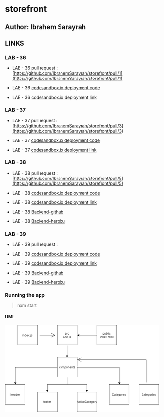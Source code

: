 # storefront

## Author: Ibrahem Sarayrah

## LINKS

### LAB - 36

* LAB - 36 pull request : [https://github.com/IbrahemSarayrah/storefront/pull/1](https://github.com/IbrahemSarayrah/storefront/pull/1)

* LAB - 36 [codesandbox.io deployment code](https://codesandbox.io/s/condescending-allen-xstp4)

* LAB - 36 [codesandbox.io deployment link](https://xstp4.csb.app/)

### LAB - 37

* LAB - 37 pull request : [https://github.com/IbrahemSarayrah/storefront/pull/3](https://github.com/IbrahemSarayrah/storefront/pull/3)

* LAB - 37 [codesandbox.io deployment code](https://codesandbox.io/s/friendly-morning-yun0r)

* LAB - 37 [codesandbox.io deployment link](https://yun0r.csb.app/)

### LAB - 38

* LAB - 38 pull request : [https://github.com/IbrahemSarayrah/storefront/pull/5](https://github.com/IbrahemSarayrah/storefront/pull/5)

* LAB - 38 [codesandbox.io deployment code](https://codesandbox.io/s/billowing-dust-kc71m)

* LAB - 38 [codesandbox.io deployment link](https://kc71m.csb.app/)

* LAB - 38 [Backend-github](https://github.com/IbrahemSarayrah/storeAPI)

* LAB - 38 [Backend-heroku](https://lab-38-api.herokuapp.com/items)

### LAB - 39

* LAB - 39 pull request : []()

* LAB - 39 [codesandbox.io deployment code]()

* LAB - 39 [codesandbox.io deployment link]()

* LAB - 39 [Backend-github](https://github.com/IbrahemSarayrah/storeAPI)

* LAB - 39 [Backend-heroku](https://lab-38-api.herokuapp.com/items)

### Running the app

>
> npm start
>

#### UML

![lab-36](./UML/lab-36.png)
